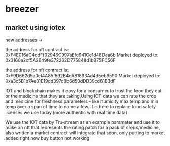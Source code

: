 # breezer



## market using iotex

new addresses ->



the address for nft contract is: 0xF4E016aC4ddFf02946C997aEfd941Ce1d48Daa6b
Market deployed to: 0x3160a2cf5A2649fe372262D775848d1bB75FC56F



the address for nft contract is: 0xF9D662d5a0ef4A85f592B4eA81893Ad4d5eb9590
Market deployed to: 0xa3c5B1b7Ae81E19dd397d8b6d50dDD39cd61B3dF



IOT and blockchain makes it easy for a consumer to trust the food they eat or the medicine that they are taking,Using IOT data we can rate the crop and medicine for freshness parameters - like humidity,max temp and min temp over a span of time to name a few.
It is here to replace food safety licenses we use today.(more authentic with real time data)


We use the IOT data by Tru-stream as an example parameter and use it to make an nft that represents the rating patch for a pack of crops/medicine, also written a market contract will integrate that soon, only putting to market added right now buy button not working  
